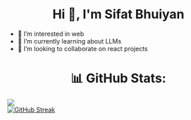 <h1 align="center">Hi 👋, I'm Sifat Bhuiyan</h1>


- 👀 I’m interested in web
- 🌱 I’m currently learning about LLMs
- 💞️ I’m looking to collaborate on react projects

<!---
sifat0666/sifat0666 is a ✨ special ✨ repository because its `README.md` (this file) appears on your GitHub profile.
You can click the Preview link to take a look at your changes.
--->

<h1 align="center">📊 GitHub Stats:</h1>

[![](https://visitcount.itsvg.in/api?id=sifat0666&label=Profile%20Views&pretty=false)](https://visitcount.itsvg.in)  <br/>
[![GitHub Streak](https://streak-stats.demolab.com/?user=sifat0666)](https://git.io/streak-stats)

